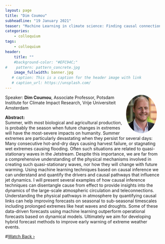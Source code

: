 ```yaml
---
layout: page
title: "Dim Coumou"
subheadline: "19 January 2021"
teaser: "Machine Learning in climate science: Finding causal connections and improving seasonal forecasts"
categories:
    - colloquium
tags:
    - colloquium
header:
    title: ""
    #background-color: "#EFC94C;"
#    pattern: pattern_concrete.jpg
    image_fullwidth: banner.jpg
   # caption: This is a caption for the header image with link
   # caption_url: https://unsplash.com/
---
```


 <img src="../../people/DimCoumou.jpg"
     alt="dimcoumou"
     width="100"
     style="float: right; margin-right: 10px; border-radius:50%;" />

Speaker: **Dim Coumou**, Associate Professor, Potsdam Institute for Climate Impact Research, Vrije Universiteit Amsterdam

**Abstract:** <br/>
Summer, with most biological and agricultural production, is probably the season when future changes in extremes will have the most-severe impacts on humanity. Summer extremes are particularly devastating when they persist for several days: Many consecutive hot-and-dry days causing harvest failure, or stagnating wet extremes causing flooding. Often such situations are related to quasi-stationary waves in the Jetstream. Despite this importance, we are far from a comprehensive understanding of the physical mechanisms involved in creating such quasi-stationary waves, nor how they will change with future warming. Using machine learning techniques based on causal inference we can understand and quantify the drivers and causal pathways that influence jet dynamics. I will present several examples of how causal inference techniques can disentangle cause from effect to provide insights into the dynamics of the large-scale atmospheric circulation and teleconnections. Understanding the physical pathways in atmosphere by quantifying causal links can help improving forecasts on seasonal to sub-seasonal timescales including prolonged extremes like heat waves and droughts. Some of these data-driven forecasts using machine learning outperform operational forecasts based on dynamical models. Ultimately we aim for developing hybrid forecast methods to improve early warning of extreme weather events.

#<a class="radius button small" href="https://drive.google.com/file/d/1618HmRE-rloBvIiWJuH4hSa7PEHtR6Oj/view?usp=sharing">Watch Back ›</a>
